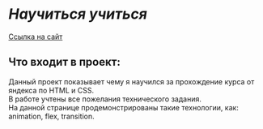 # *Научиться учиться*  

[Ссылка на сайт](https://alex-garshin.github.io/how-to-learn/index.html)

## Что входит в проект:  

Данный проект показывает чему я научился за прохождение курса от яндекса по HTML и CSS.  
В работе учтены все пожелания технического задания.  
На данной странице продемонстрированы такие технологии, как: animation, flex, transition.  

